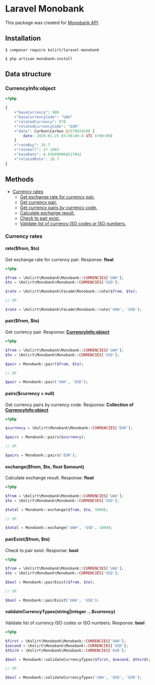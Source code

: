 # Laravel Monobank
This package was created for [Monobank API](https://api.monobank.ua/docs).

## Installation
```
$ composer require kolirt/laravel-monobank
```
```
$ php artisan monobank:install
```

## Data structure

### CurrencyInfo:object
```php
<?php

{
    +"baseCurrency": 980
    +"baseCurrencyCode": "UAH"
    +"relatedCurrency": 978
    +"relatedCurrencyCode": "EUR"
    +"date": Carbon\Carbon @1579924208 {
        date: 2020-01-25 03:50:08.0 UTC (+00:00)
    }
    +"rateBuy": 26.7
    +"rateSell": 27.1003
    +"baseRate": 0.036899960517042
    +"relatedRate": 26.7
}
```


## Methods
- [Currency rates](#currency-rates)
    - [Get exchange rate for currency pair.](#ratefrom-to)
    - [Get currency pair.](#pairfrom-to)
    - [Get currency pairs by currency code.](#pairscurrency--null)
    - [Calculate exchange result.](#exchangefrom-to-float-amount)
    - [Check to pair exist.](#pairexistfrom-to)
    - [Validate list of currency ISO codes or ISO numbers.](#validatecurrencytypesstringinteger-currency)
    
### Currency rates

#### rate($from, $to)
Get exchange rate for currency pair. Response: **float**

```php
<?php

$from = \Kolirt\Monobank\Monobank::CURRENCIES['UAH'];
$to = \Kolirt\Monobank\Monobank::CURRENCIES['USD'];

$rate = \Kolirt\Monobank\Facade\Monobank::rate($from, $to);

// OR

$rate = \Kolirt\Monobank\Facade\Monobank::rate('UAH', 'USD');
```

#### pair($from, $to)
Get currency pair. Response: **[CurrencyInfo:object](#currencyinfoobject)**

```php
<?php

$from = \Kolirt\Monobank\Monobank::CURRENCIES['UAH'];
$to = \Kolirt\Monobank\Monobank::CURRENCIES['USD'];

$pair = Monobank::pair($from, $to);

// OR

$pair = Monobank::pair('UAH', 'USD');
```

#### pairs($currency = null)
Get currency pairs by currency code. Response: **Collection of [CurrencyInfo:object](#currencyinfoobject)**

```php
<?php

$currency = \Kolirt\Monobank\Monobank::CURRENCIES['EUR'];

$pairs = Monobank::pairs($currency);

// OR

$pairs = Monobank::pairs('EUR');
```

#### exchange($from, $to, float $amount)
Calculate exchange result. Response: **float**

```php
<?php

$from = \Kolirt\Monobank\Monobank::CURRENCIES['UAH'];
$to = \Kolirt\Monobank\Monobank::CURRENCIES['USD'];

$total = Monobank::exchange($from, $to, 1000);

// OR

$total = Monobank::exchange('UAH', 'USD', 1000);
```

#### pairExist($from, $to)
Check to pair exist. Response: **bool**

```php
<?php

$from = \Kolirt\Monobank\Monobank::CURRENCIES['UAH'];
$to = \Kolirt\Monobank\Monobank::CURRENCIES['USD'];

$bool = Monobank::pairExist($from, $to);

// OR

$bool = Monobank::pairExist('UAH', 'USD');
```

#### validateCurrencyTypes(string|integer ...$currency)
Validate list of currency ISO codes or ISO numbers. Response: **bool**

```php
<?php

$first = \Kolirt\Monobank\Monobank::CURRENCIES['UAH'];
$second = \Kolirt\Monobank\Monobank::CURRENCIES['USD'];
$third = \Kolirt\Monobank\Monobank::CURRENCIES['EUR'];

$bool = Monobank::validateCurrencyTypes($first, $second, $third);

// OR

$bool = Monobank::validateCurrencyTypes('UAH', 'USD', 'EUR');
```
